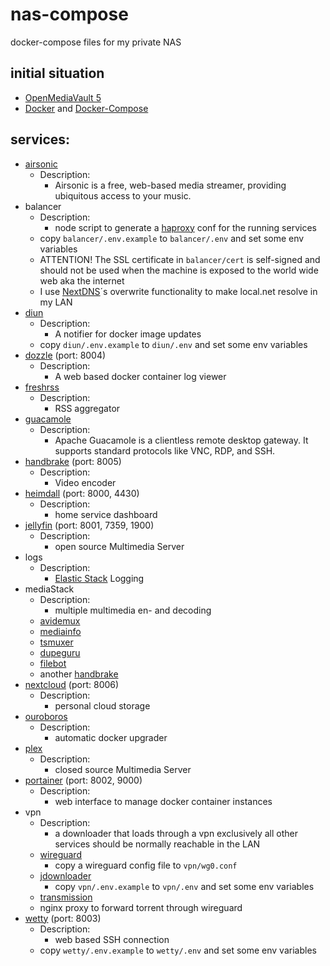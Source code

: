 # nas-compose
docker-compose files for my private NAS

## initial situation

- [OpenMediaVault 5](https://www.openmediavault.org/)
- [Docker](https://www.docker.com/) and [Docker-Compose](https://docs.docker.com/compose/)

## services:

- [airsonic](https://airsonic.github.io/)
  - Description:
    - Airsonic is a free, web-based media streamer, providing ubiquitous access to your music.
- balancer
  - Description:
    - node script to generate a [haproxy](http://www.haproxy.org) conf for the running services 
  - copy `balancer/.env.example` to `balancer/.env` and set some env variables
  - ATTENTION! The SSL certificate in `balancer/cert` is self-signed and should not be used when the machine is exposed to the world wide web aka the internet
  - I use [NextDNS](http://nextdns.com)´s overwrite functionality to make local.net resolve in my LAN
- [diun](https://github.com/crazy-max/diun)
  - Description:
    - A notifier for docker image updates
  - copy `diun/.env.example` to `diun/.env` and set some env variables
- [dozzle](https://dozzle.dev/) (port: 8004)
  - Description:
    - A web based docker container log viewer
- [freshrss](https://freshrss.org/)
  - Description:
    - RSS aggregator
- [guacamole](https://guacamole.apache.org/)
  - Description:
    - Apache Guacamole is a clientless remote desktop gateway. It supports standard protocols like VNC, RDP, and SSH.
- [handbrake](https://handbrake.fr/) (port: 8005)
  - Description:
    - Video encoder
- [heimdall](https://heimdall.site/) (port: 8000, 4430)
  - Description:
    - home service dashboard
- [jellyfin](https://jellyfin.org/) (port: 8001, 7359, 1900)
  - Description:
    - open source Multimedia Server
- logs
  - Description:
    - [Elastic Stack](https://www.elastic.co/) Logging
- mediaStack
  - Description:
    - multiple multimedia en- and decoding
  - [avidemux](http://avidemux.sourceforge.net/)
  - [mediainfo](https://mediaarea.net/en/MediaInfo)
  - [tsmuxer](https://www.videohelp.com/software/tsMuxeR)
  - [dupeguru](https://dupeguru.voltaicideas.net/)
  - [filebot](https://www.filebot.net/)
  - another [handbrake](https://handbrake.fr/)
- [nextcloud](https://nextcloud.com/) (port: 8006)
  - Description:
    - personal cloud storage
- [ouroboros](https://github.com/pyouroboros/ouroboros)
  - Description:
    - automatic docker upgrader
- [plex](https://www.plex.tv/)
  - Description:
    - closed source Multimedia Server
- [portainer](https://www.portainer.io/) (port: 8002, 9000)
  - Description:
    - web interface to manage docker container instances
- vpn
  - Description:
    - a downloader that loads through a vpn exclusively all other services should be normally reachable in the LAN
  - [wireguard](https://hub.docker.com/r/linuxserver/wireguard)
    - copy a wireguard config file to `vpn/wg0.conf`
  - [jdownloader](https://github.com/jaymoulin/docker-jdownloader)
    - copy `vpn/.env.example` to `vpn/.env` and set some env variables
  - [transmission](https://transmissionbt.com/)
  - nginx proxy to forward torrent through wireguard
- [wetty](https://github.com/butlerx/wetty) (port: 8003)
  - Description:
    - web based SSH connection
  - copy `wetty/.env.example` to `wetty/.env` and set some env variables